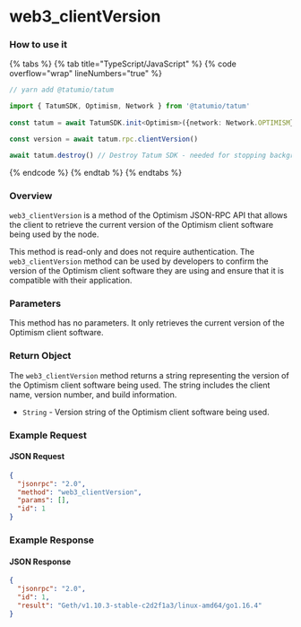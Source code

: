 # web3\_clientVersion

### How to use it

{% tabs %}
{% tab title="TypeScript/JavaScript" %}
{% code overflow="wrap" lineNumbers="true" %}
```typescript
// yarn add @tatumio/tatum

import { TatumSDK, Optimism, Network } from '@tatumio/tatum'
  
const tatum = await TatumSDK.init<Optimism>({network: Network.OPTIMISM})

const version = await tatum.rpc.clientVersion()

await tatum.destroy() // Destroy Tatum SDK - needed for stopping background jobs
```
{% endcode %}
{% endtab %}
{% endtabs %}

### Overview

`web3_clientVersion` is a method of the Optimism JSON-RPC API that allows the client to retrieve the current version of the Optimism client software being used by the node.

This method is read-only and does not require authentication. The `web3_clientVersion` method can be used by developers to confirm the version of the Optimism client software they are using and ensure that it is compatible with their application.

### Parameters

This method has no parameters. It only retrieves the current version of the Optimism client software.

### Return Object

The `web3_clientVersion` method returns a string representing the version of the Optimism client software being used. The string includes the client name, version number, and build information.

* `String` - Version string of the Optimism client software being used.

### Example Request

#### JSON Request

```json
{
  "jsonrpc": "2.0",
  "method": "web3_clientVersion",
  "params": [],
  "id": 1
}
```

### Example Response

#### JSON Response

```json
{
  "jsonrpc": "2.0",
  "id": 1,
  "result": "Geth/v1.10.3-stable-c2d2f1a3/linux-amd64/go1.16.4"
}
```
